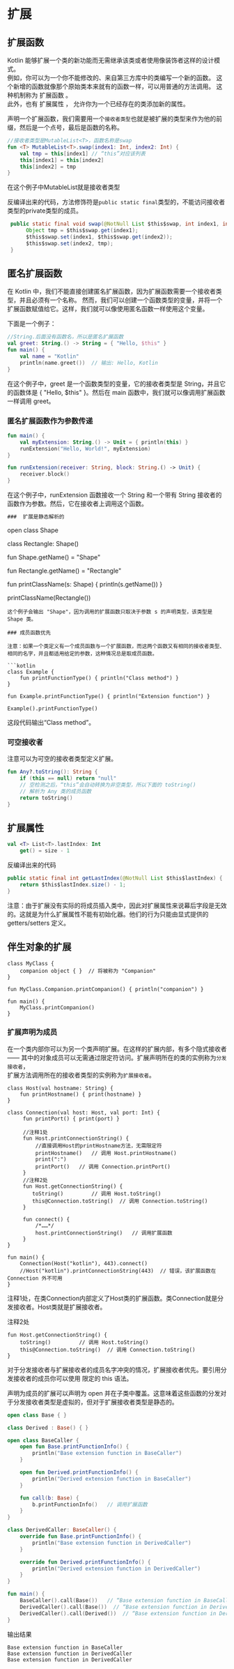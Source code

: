 # 扩展

## 扩展函数

Kotlin 能够扩展一个类的新功能而无需继承该类或者使用像装饰者这样的设计模式。  
例如，你可以为一个你不能修改的、来自第三方库中的类编写一个新的函数。 这个新增的函数就像那个原始类本来就有的函数一样，可以用普通的方法调用。 这种机制称为 扩展函数 。  
此外，也有 扩展属性 ， 允许你为一个已经存在的类添加新的属性。

声明一个扩展函数，我们需要用一个`接收者类型`也就是被扩展的类型来作为他的前缀，然后是一个点号，最后是函数的名称。

```kotlin
//接收者类型是MutableList<T>，函数名称是swap
fun <T> MutableList<T>.swap(index1: Int, index2: Int) {
    val tmp = this[index1] // “this”对应该列表
    this[index1] = this[index2]
    this[index2] = tmp
}
```
在这个例子中MutableList<T>就是接收者类型

反编译出来的代码，方法修饰符是`public static final`类型的，不能访问接收者类型的private类型的成员。

```java
 public static final void swap(@NotNull List $this$swap, int index1, int index2) {
      Object tmp = $this$swap.get(index1);
      $this$swap.set(index1, $this$swap.get(index2));
      $this$swap.set(index2, tmp);
 }
```
## 匿名扩展函数

在 Kotlin 中，我们不能直接创建匿名扩展函数，因为扩展函数需要一个接收者类型，并且必须有一个名称。
然而，我们可以创建一个函数类型的变量，并将一个扩展函数赋值给它。这样，我们就可以像使用匿名函数一样使用这个变量。

下面是一个例子：

```kotlin
//String.后面没有函数名，所以是匿名扩展函数
val greet: String.() -> String = { "Hello, $this" }
fun main() {
    val name = "Kotlin"
    println(name.greet())  // 输出: Hello, Kotlin
}
```

在这个例子中，greet 是一个函数类型的变量，它的接收者类型是 String，并且它的函数体是 { "Hello, $this" }。然后在 main 函数中，我们就可以像调用扩展函数一样调用 greet。


### 匿名扩展函数作为参数传递

```kotlin
fun main() {
    val myExtension: String.() -> Unit = { println(this) }
    runExtension("Hello, World!", myExtension)
}

fun runExtension(receiver: String, block: String.() -> Unit) {
    receiver.block()
}
```
在这个例子中，runExtension 函数接收一个 String 和一个带有 String 接收者的函数作为参数。然后，它在接收者上调用这个函数。



```kotlin
###  扩展是静态解析的

```
open class Shape

class Rectangle: Shape()

fun Shape.getName() = "Shape"

fun Rectangle.getName() = "Rectangle"

fun printClassName(s: Shape) {
    println(s.getName())
}    

printClassName(Rectangle())
```
这个例子会输出 "Shape"，因为调用的扩展函数只取决于参数 s 的声明类型，该类型是 Shape 类。

### 成员函数优先

注意：如果一个类定义有一个成员函数与一个扩展函数，而这两个函数又有相同的接收者类型、 相同的名字，并且都适用给定的参数，这种情况总是取成员函数。

```kotlin
class Example {
    fun printFunctionType() { println("Class method") }
}

fun Example.printFunctionType() { println("Extension function") }

Example().printFunctionType()
```
这段代码输出“Class method”。

### 可空接收者

注意可以为可空的接收者类型定义扩展。
```kotlin
fun Any?.toString(): String {
    if (this == null) return "null"
    // 空检测之后，“this”会自动转换为非空类型，所以下面的 toString()
    // 解析为 Any 类的成员函数
    return toString()
}
```

## 扩展属性

```kotlin
val <T> List<T>.lastIndex: Int
    get() = size - 1
```

反编译出来的代码

```java
public static final int getLastIndex(@NotNull List $this$lastIndex) {
    return $this$lastIndex.size() - 1;
}
```

注意：由于扩展没有实际的将成员插入类中，因此对扩展属性来说幕后字段是无效的。这就是为什么扩展属性不能有初始化器。他们的行为只能由显式提供的 getters/setters 定义。

## 伴生对象的扩展

```
class MyClass {
    companion object { }  // 将被称为 "Companion"
}

fun MyClass.Companion.printCompanion() { println("companion") }

fun main() {
    MyClass.printCompanion()
}
```

### 扩展声明为成员

在一个类内部你可以为另一个类声明扩展。在这样的扩展内部，有多个隐式接收者 —— 其中的对象成员可以无需通过限定符访问。扩展声明所在的类的实例称为`分发接收者`，  
扩展方法调用所在的接收者类型的实例称为`扩展接收者`。

```
class Host(val hostname: String) {
    fun printHostname() { print(hostname) }
}

class Connection(val host: Host, val port: Int) {
     fun printPort() { print(port) }

     //注释1处
     fun Host.printConnectionString() {
         //直接调用Host的printHostname方法，无需限定符
         printHostname()   // 调用 Host.printHostname()
         print(":")
         printPort()   // 调用 Connection.printPort()
     }
     //注释2处
     fun Host.getConnectionString() {
        toString()         // 调用 Host.toString()
        this@Connection.toString()  // 调用 Connection.toString()
     }

     fun connect() {
         /*……*/
         host.printConnectionString()   // 调用扩展函数
     }
}

fun main() {
    Connection(Host("kotlin"), 443).connect()
    //Host("kotlin").printConnectionString(443)  // 错误，该扩展函数在 Connection 外不可用
}
```

注释1处，在类Connection内部定义了Host类的扩展函数。类Connection就是分发接收者。Host类就是扩展接收者。

注释2处

```
fun Host.getConnectionString() {
    toString()         // 调用 Host.toString()
    this@Connection.toString()  // 调用 Connection.toString()
}
```

对于分发接收者与扩展接收者的成员名字冲突的情况，扩展接收者优先。要引用分发接收者的成员你可以使用 限定的 this 语法。


声明为成员的扩展可以声明为 open 并在子类中覆盖。这意味着这些函数的分发对于分发接收者类型是虚拟的，但对于扩展接收者类型是静态的。

```kotlin
open class Base { }

class Derived : Base() { }

open class BaseCaller {
    open fun Base.printFunctionInfo() {
        println("Base extension function in BaseCaller")
    }

    open fun Derived.printFunctionInfo() {
        println("Derived extension function in BaseCaller")
    }

    fun call(b: Base) {
        b.printFunctionInfo()   // 调用扩展函数
    }
}

class DerivedCaller: BaseCaller() {
    override fun Base.printFunctionInfo() {
        println("Base extension function in DerivedCaller")
    }

    override fun Derived.printFunctionInfo() {
        println("Derived extension function in DerivedCaller")
    }
}

fun main() {
    BaseCaller().call(Base())   // “Base extension function in BaseCaller”
    DerivedCaller().call(Base())  // “Base extension function in DerivedCaller”——分发接收者虚拟解析
    DerivedCaller().call(Derived())  // “Base extension function in DerivedCaller”——扩展接收者静态解析
}
```
输出结果
```
Base extension function in BaseCaller
Base extension function in DerivedCaller
Base extension function in DerivedCaller
```






